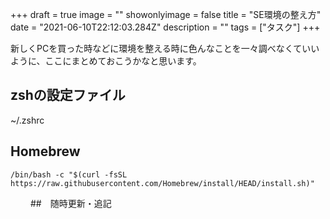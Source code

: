 +++
draft = true
image = ""
showonlyimage = false
title = "SE環境の整え方"
date = "2021-06-10T22:12:03.284Z"
description = ""
tags = ["タスク"]
+++

新しくPCを買った時などに環境を整える時に色んなことを一々調べなくていいように、ここにまとめておこうかなと思います。

## zshの設定ファイル

~/.zshrc

## Homebrew

```shell
/bin/bash -c "$(curl -fsSL https://raw.githubusercontent.com/Homebrew/install/HEAD/install.sh)"
```
　　
##　随時更新・追記